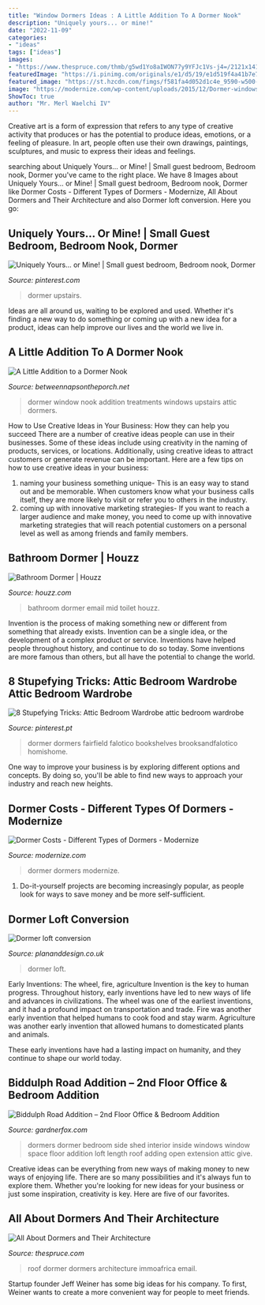 ```yaml
---
title: "Window Dormers Ideas : A Little Addition To A Dormer Nook"
description: "Uniquely yours... or mine!"
date: "2022-11-09"
categories:
- "ideas"
tags: ["ideas"]
images:
- "https://www.thespruce.com/thmb/g5wd1Yo8aIWON77y9YFJc1Vs-j4=/2121x1414/filters:fill(auto,1)/Redroofwithdormer-GettyImages-870234130-1c415b390bf94efe81f57824daba14ba.jpg"
featuredImage: "https://i.pinimg.com/originals/e1/d5/19/e1d519f4a41b7e7d67b71a1901ae2648.jpg"
featured_image: "https://st.hzcdn.com/fimgs/f581fa4d052d1c4e_9590-w500-h666-b0-p0--transitional-bathroom.jpg"
image: "https://modernize.com/wp-content/uploads/2015/12/Dormer-windows-1024x680.jpg"
ShowToc: true
author: "Mr. Merl Waelchi IV"
---
```



Creative art is a form of expression that refers to any type of creative activity that produces or has the potential to produce ideas, emotions, or a feeling of pleasure. In art, people often use their own drawings, paintings, sculptures, and music to express their ideas and feelings.

	

		
searching about Uniquely Yours... or Mine! | Small guest bedroom, Bedroom nook, Dormer you've came to the right place. We have 8 Images about Uniquely Yours... or Mine! | Small guest bedroom, Bedroom nook, Dormer like Dormer Costs - Different Types of Dormers - Modernize, All About Dormers and Their Architecture and also Dormer loft conversion. Here you go:
		
    
## Uniquely Yours... Or Mine! | Small Guest Bedroom, Bedroom Nook, Dormer

<img loading=lazy src="https://i.pinimg.com/originals/e1/d5/19/e1d519f4a41b7e7d67b71a1901ae2648.jpg" onerror="this.onerror=null;this.src='https://tse1.mm.bing.net/th?id=OIP.mvZblswm8O6nKPLR9lod7AAAAA&amp;pid=15.1';" alt="Uniquely Yours... or Mine! | Small guest bedroom, Bedroom nook, Dormer">

_Source: pinterest.com_

>dormer upstairs. 

	

Ideas are all around us, waiting to be explored and used. Whether it's finding a new way to do something or coming up with a new idea for a product, ideas can help improve our lives and the world we live in.

    
## A Little Addition To A Dormer Nook

<img loading=lazy src="https://betweennapsontheporch.net/wp-content/uploads/blogger/_x908CSKJhI4/S50xPAZswkI/AAAAAAAAOP8/w4XWEpmb2_8/s1600/1.JPG" onerror="this.onerror=null;this.src='https://tse1.mm.bing.net/th?id=OIP.6m-P9gOrP1jpwItRfh80sQHaKU&amp;pid=15.1';" alt="A Little Addition to a Dormer Nook">

_Source: betweennapsontheporch.net_

>dormer window nook addition treatments windows upstairs attic dormers. 

	

How to Use Creative Ideas in Your Business: How they can help you succeed
There are a number of creative ideas people can use in their businesses. Some of these ideas include using creativity in the naming of products, services, or locations. Additionally, using creative ideas to attract customers or generate revenue can be important. Here are a few tips on how to use creative ideas in your business: 
1. naming your business something unique- This is an easy way to stand out and be memorable. When customers know what your business calls itself, they are more likely to visit or refer you to others in the industry. 
2. coming up with innovative marketing strategies- If you want to reach a larger audience and make money, you need to come up with innovative marketing strategies that will reach potential customers on a personal level as well as among friends and family members. 

    
## Bathroom Dormer | Houzz

<img loading=lazy src="https://st.hzcdn.com/fimgs/f581fa4d052d1c4e_9590-w500-h666-b0-p0--transitional-bathroom.jpg" onerror="this.onerror=null;this.src='https://tse1.mm.bing.net/th?id=OIP.9tBtd84NbfqxI7RKMQ1imQHaJ3&amp;pid=15.1';" alt="Bathroom Dormer | Houzz">

_Source: houzz.com_

>bathroom dormer email mid toilet houzz. 

	

Invention is the process of making something new or different from something that already exists. Invention can be a single idea, or the development of a complex product or service. Inventions have helped people throughout history, and continue to do so today. Some inventions are more famous than others, but all have the potential to change the world.

    
## 8 Stupefying Tricks: Attic Bedroom Wardrobe Attic Bedroom Wardrobe

<img loading=lazy src="https://i.pinimg.com/originals/e0/67/1b/e0671b6d2f69f11fef7870dc8ef1270a.jpg" onerror="this.onerror=null;this.src='https://tse1.mm.bing.net/th?id=OIP.PR8gQ4uV1_-E8Vhsh4EEkwHaGo&amp;pid=15.1';" alt="8 Stupefying Tricks: Attic Bedroom Wardrobe attic bedroom wardrobe">

_Source: pinterest.pt_

>dormer dormers fairfield falotico bookshelves brooksandfalotico homishome. 

	

One way to improve your business is by exploring different options and concepts. By doing so, you'll be able to find new ways to approach your industry and reach new heights.

    
## Dormer Costs - Different Types Of Dormers - Modernize

<img loading=lazy src="https://modernize.com/wp-content/uploads/2015/12/Dormer-windows-1024x680.jpg" onerror="this.onerror=null;this.src='https://tse1.mm.bing.net/th?id=OIP.DjwXbS3qeZe25x99T_j7bAHaE6&amp;pid=15.1';" alt="Dormer Costs - Different Types of Dormers - Modernize">

_Source: modernize.com_

>dormer dormers modernize. 

	

1. Do-it-yourself projects are becoming increasingly popular, as people look for ways to save money and be more self-sufficient.

    
## Dormer Loft Conversion

<img loading=lazy src="https://www.plananddesign.co.uk/images/CUSTOMER-REVIEWS/Haston-portfolio/6.JPG" onerror="this.onerror=null;this.src='https://tse1.mm.bing.net/th?id=OIP.yXX4-w8V5BrOGKGANWnWgAHaFj&amp;pid=15.1';" alt="Dormer loft conversion">

_Source: plananddesign.co.uk_

>dormer loft. 

	

Early Inventions: The wheel, fire, agriculture
Invention is the key to human progress. Throughout history, early inventions have led to new ways of life and advances in civilizations.
The wheel was one of the earliest inventions, and it had a profound impact on transportation and trade. Fire was another early invention that helped humans to cook food and stay warm. Agriculture was another early invention that allowed humans to domesticated plants and animals.

These early inventions have had a lasting impact on humanity, and they continue to shape our world today.

    
## Biddulph Road Addition – 2nd Floor Office &amp; Bedroom Addition

<img loading=lazy src="http://gardnerfox.com/renovationBlogs/AdditionWaynePA/wp-content/uploads/2010/12/dsc_00291.jpg" onerror="this.onerror=null;this.src='https://tse3.mm.bing.net/th?id=OIP.Do6ssF_jq5EN9ivSZP8UmAHaEw&amp;pid=15.1';" alt="Biddulph Road Addition – 2nd Floor Office &amp; Bedroom Addition">

_Source: gardnerfox.com_

>dormers dormer bedroom side shed interior inside windows window space floor addition loft length roof adding open extension attic give. 

	

Creative ideas can be everything from new ways of making money to new ways of enjoying life. There are so many possibilities and it's always fun to explore them. Whether you're looking for new ideas for your business or just some inspiration, creativity is key. Here are five of our favorites.

    
## All About Dormers And Their Architecture

<img loading=lazy src="https://www.thespruce.com/thmb/g5wd1Yo8aIWON77y9YFJc1Vs-j4=/2121x1414/filters:fill(auto,1)/Redroofwithdormer-GettyImages-870234130-1c415b390bf94efe81f57824daba14ba.jpg" onerror="this.onerror=null;this.src='https://tse4.mm.bing.net/th?id=OIP.gC3VRTm_c-ieZjdTRgUrRQHaE8&amp;pid=15.1';" alt="All About Dormers and Their Architecture">

_Source: thespruce.com_

>roof dormer dormers architecture immoafrica email. 

	

Startup founder Jeff Weiner has some big ideas for his company. To first, Weiner wants to create a more convenient way for people to meet friends.

